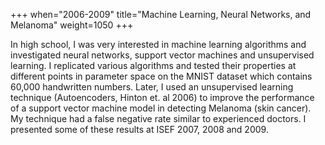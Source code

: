 +++
when="2006-2009"
title="Machine Learning, Neural Networks, and Melanoma"
weight=1050
+++

In high school, I was very interested in machine learning algorithms and investigated neural networks, support vector machines and unsupervised learning. I replicated various algorithms and tested their properties at different points in parameter space on the MNIST dataset which contains 60,000 handwritten numbers. Later, I used an unsupervised learning technique (Autoencoders, Hinton et. al 2006) to improve the performance of a support vector machine model in detecting Melanoma (skin cancer). My technique had a false negative rate similar to experienced doctors. I presented some of these results at ISEF 2007, 2008 and 2009. 
